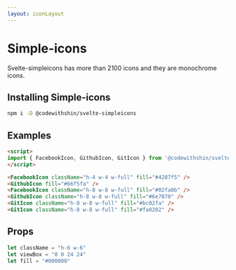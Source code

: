 ```yaml
---
layout: iconLayout
---
```


<script>
   import { FacebookIcon, GithubIcon, GitIcon } from '@codewithshin/svelte-simpleicons';
</script>

<h1 class="text-3xl w-full dark:text-white pt-16">Simple-icons</h1>

<p class=" dark:text-white py-4">Svelte-simpleicons has more than 2100 icons and they are monochrome icons.</p>


<h2 class="text-2xl w-full dark:text-white py-8">Installing Simple-icons</h2>

```sh
npm i -D @codewithshin/svelte-simpleicons
```

<h2 class="text-2xl w-full dark:text-white py-8">Examples</h2>

<div class="container flex flex-wrap justify-center rounded-xl mx-auto bg-gradient-to-r bg-white dark:bg-gray-900 border border-gray-200 dark:border-gray-700 p-2 sm:p-6 h-72">

<FacebookIcon className="h-4 w-4 w-full" fill="#4287f5" />
<GithubIcon fill="#66f5fa" />  
<FacebookIcon className="h-8 w-8 w-full" fill="#02fa0b" />
<GithubIcon className="h-8 w-8 w-full" fill="#6e7070" />
<GitIcon className="h-8 w-8 w-full" fill="#bc02fa" />
<GitIcon className="h-8 w-8 w-full" fill="#fa0202" />

</div>

```html
<script>
import { FacebookIcon, GithubIcon, GitIcon } from '@codewithshin/svelte-simpleicons';
</script>

<FacebookIcon className="h-4 w-4 w-full" fill="#4287f5" />
<GithubIcon fill="#66f5fa" />  
<FacebookIcon className="h-8 w-8 w-full" fill="#02fa0b" />
<GithubIcon className="h-8 w-8 w-full" fill="#6e7070" />
<GitIcon className="h-8 w-8 w-full" fill="#bc02fa" />
<GitIcon className="h-8 w-8 w-full" fill="#fa0202" />

```

<h2 class="text-2xl w-full dark:text-white py-8">Props</h2>

```js
let className = "h-6 w-6"
let viewBox = "0 0 24 24"
let fill = "#000000"
```

